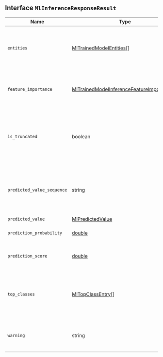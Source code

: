 ## Interface `MlInferenceResponseResult`

| Name | Type | Description |
| - | - | - |
| `entities` | [MlTrainedModelEntities](./MlTrainedModelEntities.md)[] | If the model is trained for named entity recognition (NER) tasks, the response contains the recognized entities. |
| `feature_importance` | [MlTrainedModelInferenceFeatureImportance](./MlTrainedModelInferenceFeatureImportance.md)[] | The feature importance for the inference results. Relevant only for classification or regression models |
| `is_truncated` | boolean | Indicates whether the input text was truncated to meet the model's maximum sequence length limit. This property is present only when it is true. |
| `predicted_value_sequence` | string | For fill mask tasks, the response contains the input text sequence with the mask token replaced by the predicted value. Additionally |
| `predicted_value` | [MlPredictedValue](./MlPredictedValue.md) | [MlPredictedValue](./MlPredictedValue.md)[] | If the model is trained for a text classification or zero shot classification task, the response is the predicted class. For named entity recognition (NER) tasks, it contains the annotated text output. For fill mask tasks, it contains the top prediction for replacing the mask token. For text embedding tasks, it contains the raw numerical text embedding values. For regression models, its a numerical value For classification models, it may be an integer, double, boolean or string depending on prediction type |
| `prediction_probability` | [double](./double.md) | Specifies a probability for the predicted value. |
| `prediction_score` | [double](./double.md) | Specifies a confidence score for the predicted value. |
| `top_classes` | [MlTopClassEntry](./MlTopClassEntry.md)[] | For fill mask, text classification, and zero shot classification tasks, the response contains a list of top class entries. |
| `warning` | string | If the request failed, the response contains the reason for the failure. |

